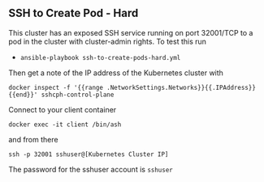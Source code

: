 ## SSH to Create Pod - Hard

This cluster has an exposed SSH service running on port 32001/TCP to a pod in the cluster with cluster-admin rights.  To test this run

- `ansible-playbook ssh-to-create-pods-hard.yml`

Then get a note of the IP address of the Kubernetes cluster with 

```
docker inspect -f '{{range .NetworkSettings.Networks}}{{.IPAddress}}{{end}}' sshcph-control-plane
```

Connect to your client container

```
docker exec -it client /bin/ash
```

and from there

```
ssh -p 32001 sshuser@[Kubernetes Cluster IP]
```

The password for the sshuser account is `sshuser`